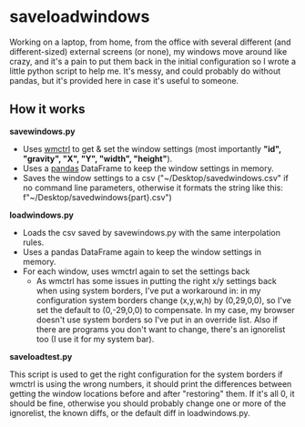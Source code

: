 # saveloadwindows

Working on a laptop, from home, from the office with several different (and different-sized) external screens (or none), my windows move around like crazy, and it's a pain to put them back in the initial configuration so I wrote a little python script to help me.
It's messy, and could probably do without pandas, but it's provided here in case it's useful to someone.

## How it works

**savewindows.py**

- Uses [wmctrl](https://linux.die.net/man/1/wmctrl) to get & set the window settings (most importantly **"id", "gravity", "X", "Y", "width", "height"**).
- Uses a [pandas](https://pandas.pydata.org/) DataFrame to keep the window settings in memory.
- Saves the window settings to a csv ("~/Desktop/savedwindows.csv" if no command line parameters, otherwise it formats the string like this: f"~/Desktop/savedwindows{part}.csv")

**loadwindows.py**

- Loads the csv saved by savewindows.py with the same interpolation rules.
- Uses a pandas DataFrame again to keep the window settings in memory.
- For each window, uses wmctrl again to set the settings back
  - As wmctrl has some issues in putting the right x/y settings back when using system borders, I've put a workaround in: in my configuration system borders change (x,y,w,h) by (0,29,0,0), so I've set the default to (0,-29,0,0) to compensate. In my case, my browser doesn't use system borders so I've put in an override list. Also if there are programs you don't want to change, there's an ignorelist too (I use it for my system bar).

**saveloadtest.py**

This script is used to get the right configuration for the system borders if wmctrl is using the wrong numbers, it should print the differences between getting the window locations before and after "restoring" them. If it's all 0, it should be fine, otherwise you should probably change one or more of the ignorelist, the known diffs, or the default diff in loadwindows.py.
